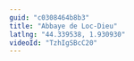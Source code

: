 ```yaml
---
guid: "c0308464b8b3"
title: "Abbaye de Loc-Dieu"
latlng: "44.339538, 1.930930"
videoId: "TzhIgSBcC20" 
---
```

